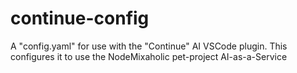 # continue-config
A "config.yaml" for use with the "Continue" AI VSCode plugin. This configures it to use the NodeMixaholic pet-project AI-as-a-Service
